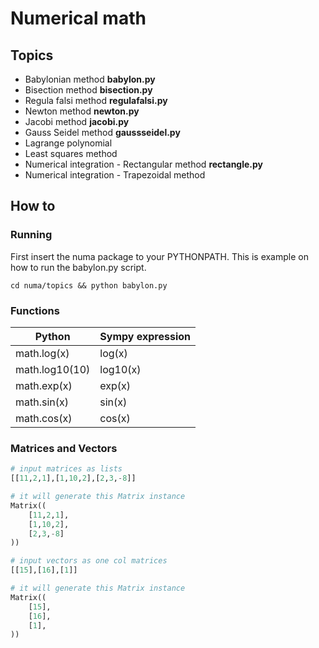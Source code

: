 # Numerical math

## Topics

* Babylonian method **babylon.py**
* Bisection method **bisection.py**
* Regula falsi method **regulafalsi.py**
* Newton method **newton.py**
* Jacobi method **jacobi.py**
* Gauss Seidel method **gaussseidel.py**
* Lagrange polynomial
* Least squares method
* Numerical integration - Rectangular method **rectangle.py**
* Numerical integration - Trapezoidal method

## How to

### Running

First insert the numa package to your PYTHONPATH. This is example on how to run the babylon.py script.

    cd numa/topics && python babylon.py

### Functions

Python         | Sympy expression
-------------- | ----------------
math.log(x)    | log(x)
math.log10(10) | log10(x)
math.exp(x)    | exp(x)
math.sin(x)    | sin(x)
math.cos(x)    | cos(x)

### Matrices and Vectors

```python
# input matrices as lists
[[11,2,1],[1,10,2],[2,3,-8]]

# it will generate this Matrix instance
Matrix((
    [11,2,1],
    [1,10,2],
    [2,3,-8]
))

# input vectors as one col matrices
[[15],[16],[1]]

# it will generate this Matrix instance
Matrix((
    [15],
    [16],
    [1],
))
```
